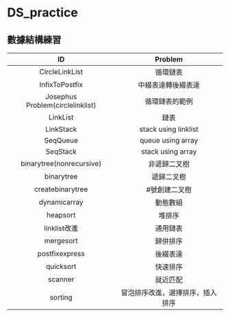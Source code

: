# DS_practice


## 數據結構練習
| ID | Problem |
|:---:|:---:|
|CircleLinkList|循環鏈表|
|InfixToPostfix|中綴表達轉後綴表達|
|Josephus Problem(circlelinklist)|循環鏈表的範例|
|LinkList|鏈表|
|LinkStack|stack using linklist|
|SeqQueue|queue using array|
|SeqStack|stack using array|
|binarytree(nonrecursive)|非遞歸二叉樹|
|binarytree|遞歸二叉樹|
|createbinarytree|#號創建二叉樹|
|dynamicarray|動態數組|
|heapsort|堆排序|
|linklist改進|通用鏈表|
|mergesort|歸併排序|
|postfixexpress|後綴表達|
|quicksort|快速排序|
|scanner|就近匹配|
|sorting|冒泡排序改進，選擇排序，插入排序|
